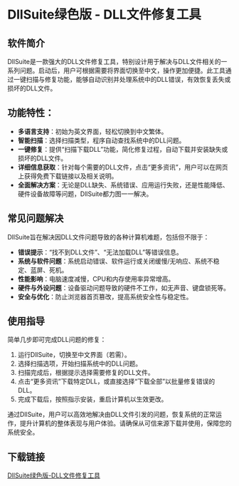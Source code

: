 # DllSuite绿色版 - DLL文件修复工具

## 软件简介
DllSuite是一款强大的DLL文件修复工具，特别设计用于解决与DLL文件相关的一系列问题。启动后，用户可根据需要将界面切换至中文，操作更加便捷。此工具通过一键扫描与修复功能，能够自动识别并处理系统中的DLL错误，有效恢复丢失或损坏的DLL文件。

## 功能特性：
- **多语言支持**：初始为英文界面，轻松切换到中文繁体。
- **智能扫描**：选择扫描类型，程序自动查找系统中的DLL问题。
- **一键修复**：提供“扫描下载DLL”功能，简化修复过程，自动下载并安装缺失或损坏的DLL文件。
- **详细信息获取**：针对每个需要的DLL文件，点击“更多资讯”，用户可以在网页上获得免费下载链接以及相关说明。
- **全面解决方案**：无论是DLL缺失、系统错误、应用运行失败，还是性能降低、硬件设备故障等问题，DllSuite都力图一一解决。

## 常见问题解决
DllSuite旨在解决因DLL文件问题导致的各种计算机难题，包括但不限于：
- **错误提示**：“找不到DLL文件”、“无法加载DLL”等错误信息。
- **系统与软件问题**：系统启动错误、软件运行或关闭缓慢/无响应、系统不稳定、蓝屏、死机。
- **性能影响**：电脑速度减慢，CPU和内存使用率异常增高。
- **硬件与外设问题**：设备驱动问题导致的硬件不工作，如无声音、键盘锁死等。
- **安全与优化**：防止浏览器首页篡改，提高系统安全性与稳定性。

## 使用指导
简单几步即可完成DLL问题的修复：
1. 运行DllSuite，切换至中文界面（若需）。
2. 选择扫描选项，开始扫描系统中的DLL问题。
3. 扫描完成后，根据提示选择需要修复的DLL文件。
4. 点击“更多资讯”下载特定DLL，或直接选择“下载全部”以批量修复错误的DLL。
5. 完成下载后，按照指示安装，重启计算机以生效更改。

通过DllSuite，用户可以高效地解决由DLL文件引发的问题，恢复系统的正常运作，提升计算机的整体表现与用户体验。请确保从可信来源下载并使用，保障您的系统安全。

## 下载链接

[DllSuite绿色版-DLL文件修复工具](https://pan.quark.cn/s/91148a6aebba)